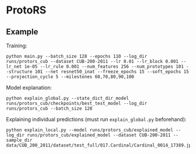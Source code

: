 # ProtoRS
## Example
Training:
```
python main.py --batch_size 128 --epochs 110 --log_dir runs/protors_cub --dataset CUB-200-2011 --lr 0.01 --lr_block 0.001 --lr_net 1e-05 --lr_rule 0.001 --num_features 256 --num_prototypes 101 --structure 101 --net resnet50_inat --freeze_epochs 15 --soft_epochs 15 --projection_cycle 5 --milestones 60,70,80,90,100
```
Model explanation:
```
python explain_global.py --state_dict_dir_model runs/protors_cub/checkpoints/best_test_model --log_dir runs/protors_cub --batch_size 128
```
Explaining individual predictions (must run `explain_global.py` beforehand):
```
python explain_local.py --model runs/protors_cub/explained_model --log_dir runs/protors_cub/explained_model --dataset CUB-200-2011 --sample_dir data/CUB_200_2011/dataset/test_full/017.Cardinal/Cardinal_0014_17389.jpg
```
